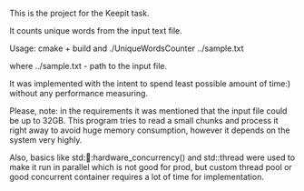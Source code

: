 This is the project for the Keepit task.

It counts unique words from the input text file.

Usage: cmake + build
and ./UniqueWordsCounter ../sample.txt

where ../sample.txt - path to the input file.

It was implemented with the intent to spend least possible amount of time:)
without any performance measuring.

Please, note: in the requirements it was mentioned that the input file could be up to 32GB.
This program tries to read a small chunks and process it right away to avoid huge memory consumption,
however it depends on the system very highly.

Also, basics like std::thread::hardware_concurrency() and std::thread were used to make it run in parallel which
is not good for prod, but custom thread pool or good concurrent container requires a lot of time for implementation.
